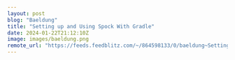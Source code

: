 ```yaml
---
layout: post
blog: "Baeldung"
title: "Setting up and Using Spock With Gradle"
date: 2024-01-22T21:12:10Z
image: images/baeldung.png
remote_url: "https://feeds.feedblitz.com/~/864598133/0/baeldung~Setting-up-and-Using-Spock-With-Gradle"
---
```


